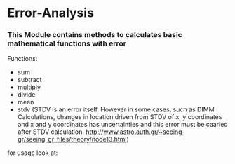 # Error-Analysis
### This Module contains methods to calculates basic mathematical functions with error

Functions:
- sum
- subtract
- multiply
- divide
- mean
- stdv (STDV is an error itself. However in some cases, such as DIMM Calculations, changes in location driven from STDV of x, y coordinates and x and y coordinates has uncertainties and this error must be caaried after STDV calculation. http://www.astro.auth.gr/~seeing-gr/seeing_gr_files/theory/node13.html)

for usage look at:

